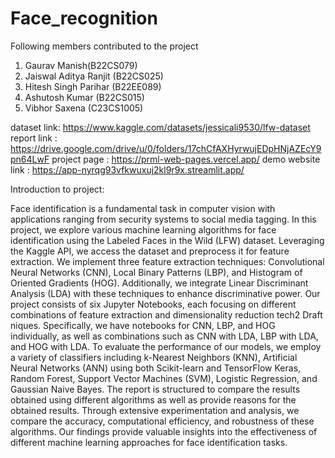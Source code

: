 # Face_recognition
Following members contributed to the project
1. Gaurav Manish(B22CS079)
2. Jaiswal Aditya Ranjit (B22CS025)
3. Hitesh Singh Parihar (B22EE089)
4. Ashutosh Kumar (B22CS015)
5. Vibhor Saxena (C23CS1005)


dataset link: https://www.kaggle.com/datasets/jessicali9530/lfw-dataset
report link : https://drive.google.com/drive/u/0/folders/17chCfAXHyrwujEDpHNjAZEcY9pn64LwF
project page : https://prml-web-pages.vercel.app/
demo website link : https://app-nyrqg93vfkwuxuj2kl9r9x.streamlit.app/

Introduction to project:

Face identification is a fundamental task in computer vision with applications ranging from security systems to social media tagging. In this
project, we explore various machine learning algorithms for face identification using the Labeled Faces in the Wild (LFW) dataset. Leveraging the
Kaggle API, we access the dataset and preprocess it for feature extraction.
We implement three feature extraction techniques: Convolutional Neural Networks (CNN), Local Binary Patterns (LBP), and Histogram of Oriented Gradients (HOG). Additionally, we integrate Linear Discriminant
Analysis (LDA) with these techniques to enhance discriminative power.
Our project consists of six Jupyter Notebooks, each focusing on different combinations of feature extraction and dimensionality reduction tech2
Draft
niques. Specifically, we have notebooks for CNN, LBP, and HOG individually, as well as combinations such as CNN with LDA, LBP with LDA,
and HOG with LDA.
To evaluate the performance of our models, we employ a variety of classifiers including k-Nearest Neighbors (KNN), Artificial Neural Networks
(ANN) using both Scikit-learn and TensorFlow Keras, Random Forest,
Support Vector Machines (SVM), Logistic Regression, and Gaussian Naive
Bayes. The report is structured to compare the results obtained using different algorithms as well as provide reasons for the obtained results.
Through extensive experimentation and analysis, we compare the accuracy, computational efficiency, and robustness of these algorithms. Our
findings provide valuable insights into the effectiveness of different machine
learning approaches for face identification tasks.
